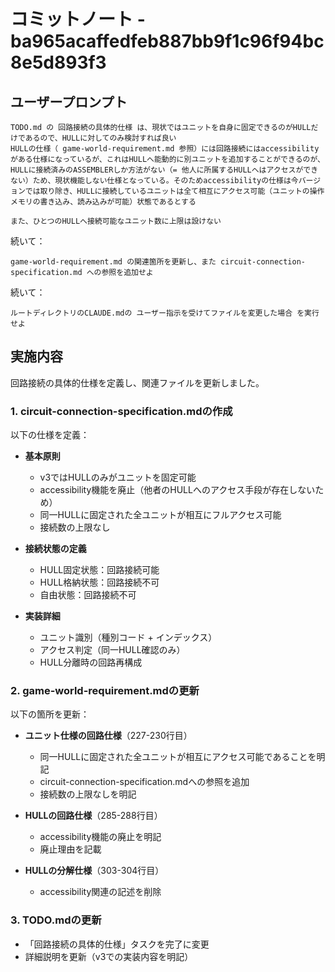 # コミットノート - ba965acaffedfeb887bb9f1c96f94bc8e5d893f3

## ユーザープロンプト

```
TODO.md の 回路接続の具体的仕様 は、現状ではユニットを自身に固定できるのがHULLだけであるので、HULLに対してのみ検討すれば良い
HULLの仕様（ game-world-requirement.md 参照）には回路接続にはaccessibilityがある仕様になっているが、これはHULLへ能動的に別ユニットを追加することができるのが、HULLに接続済みのASSEMBLERしか方法がない（= 他人に所属するHULLへはアクセスができない）ため、現状機能しない仕様となっている。そのためaccessibilityの仕様は今バージョンでは取り除き、HULLに接続しているユニットは全て相互にアクセス可能（ユニットの操作メモリの書き込み、読み込みが可能）状態であるとする

また、ひとつのHULLへ接続可能なユニット数に上限は設けない
```

続いて：

```
game-world-requirement.md の関連箇所を更新し、また circuit-connection-specification.md への参照を追加せよ
```

続いて：

```
ルートディレクトリのCLAUDE.mdの ユーザー指示を受けてファイルを変更した場合 を実行せよ
```

## 実施内容

回路接続の具体的仕様を定義し、関連ファイルを更新しました。

### 1. circuit-connection-specification.mdの作成

以下の仕様を定義：

- **基本原則**
  - v3ではHULLのみがユニットを固定可能
  - accessibility機能を廃止（他者のHULLへのアクセス手段が存在しないため）
  - 同一HULLに固定された全ユニットが相互にフルアクセス可能
  - 接続数の上限なし

- **接続状態の定義**
  - HULL固定状態：回路接続可能
  - HULL格納状態：回路接続不可
  - 自由状態：回路接続不可

- **実装詳細**
  - ユニット識別（種別コード + インデックス）
  - アクセス判定（同一HULL確認のみ）
  - HULL分離時の回路再構成

### 2. game-world-requirement.mdの更新

以下の箇所を更新：

- **ユニット仕様の回路仕様**（227-230行目）
  - 同一HULLに固定された全ユニットが相互にアクセス可能であることを明記
  - circuit-connection-specification.mdへの参照を追加
  - 接続数の上限なしを明記

- **HULLの回路仕様**（285-288行目）
  - accessibility機能の廃止を明記
  - 廃止理由を記載

- **HULLの分解仕様**（303-304行目）
  - accessibility関連の記述を削除

### 3. TODO.mdの更新

- 「回路接続の具体的仕様」タスクを完了に変更
- 詳細説明を更新（v3での実装内容を明記）